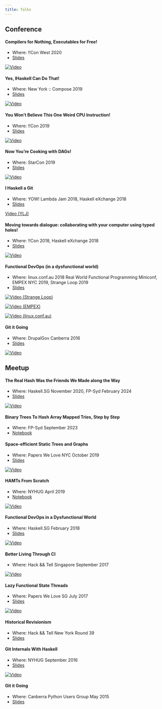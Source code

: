 ```yaml
---
title: Talks
---
```


## Conference

#### Compilers for Nothing, Executables for Free!

- Where: !!Con West 2020
- [Slides](https://vaibhavsagar.com/presentations/partial-evaluation)

[![Video](https://img.youtube.com/vi/tylozRo9_hU/hqdefault.jpg)](https://www.youtube.com/watch?v=tylozRo9_hU)

#### Yes, IHaskell Can Do That!

- Where: New York :: Compose 2019
- [Slides](https://vaibhavsagar.com/presentations/ihaskell-can-do-that)

[![Video](https://img.youtube.com/vi/nYBW4ExtNvo/hqdefault.jpg)](https://www.youtube.com/watch?v=nYBW4ExtNvo)

#### You Won’t Believe This One Weird CPU Instruction!

- Where: !!Con 2019
- [Slides](https://vaibhavsagar.com/presentations/popcount)

[![Video](https://img.youtube.com/vi/bLFqLfz2Fmc/hqdefault.jpg)](https://www.youtube.com/watch?v=bLFqLfz2Fmc)

#### Now You’re Cooking with DAGs!

- Where: StarCon 2019
- [Slides](https://vaibhavsagar.com/presentations/tarjans-scc/)

[![Video](https://img.youtube.com/vi/ByDNPmgPRjg/hqdefault.jpg)](https://www.youtube.com/watch?v=ByDNPmgPRjg)

#### I Haskell a Git

- Where: YOW! Lambda Jam 2018, Haskell eXchange 2018
- [Slides](https://github.com/vaibhavsagar/presentations/blob/master/git-from-scratch/Git.ipynb)

[Video (YLJ)](http://web.archive.org/web/2oe_/http://wayback-fakeurl.archive.org/yt/nVvvY5VRs8o)

#### Moving towards dialogue: collaborating with your computer using typed holes!

- Where: !!Con 2018, Haskell eXchange 2018
- [Slides](https://vaibhavsagar.com/presentations/typed-holes)

[![Video](https://img.youtube.com/vi/0oo8wIi2qBE/hqdefault.jpg)](https://www.youtube.com/watch?v=0oo8wIi2qBE)

#### Functional DevOps (in a dysfunctional world)

- Where: linux.conf.au 2018 Real World Functional Programming Miniconf, EMPEX NYC 2019, Strange Loop 2019
- [Slides](https://vaibhavsagar.com/presentations/functional-devops/)

[![Video (Strange Loop)](https://img.youtube.com/vi/baTsrF9_zi0/hqdefault.jpg)](https://www.youtube.com/watch?v=baTsrF9_zi0)

[![Video (EMPEX)](https://img.youtube.com/vi/P1gE68ESWYE/hqdefault.jpg)](https://www.youtube.com/watch?v=P1gE68ESWYE)

[![Video (linux.conf.au)](https://img.youtube.com/vi/RsSNEkBGmj0/hqdefault.jpg)](https://www.youtube.com/watch?v=RsSNEkBGmj0)

#### Git it Going
- Where: DrupalGov Canberra 2016
- [Slides](https://vaibhavsagar.com/git-it-going/)

[![Video](https://img.youtube.com/vi/eTjQOfMYiM8/hqdefault.jpg)](https://www.youtube.com/watch?v=eTjQOfMYiM8)

## Meetup

#### The Real Hash Was the Friends We Made along the Way
- Where: Haskell.SG November 2020, FP-Syd February 2024
- [Slides](https://vaibhavsagar.com/presentations/minimal-perfect-hashing/)

[![Video](https://img.youtube.com/vi/4FmaGRj4YN8/hqdefault.jpg)](https://www.youtube.com/watch?v=4FmaGRj4YN8)

#### Binary Trees To Hash Array Mapped Tries, Step by Step
- Where: FP-Syd September 2023
- [Notebook](https://github.com/vaibhavsagar/notebooks/blob/master/hamt/HashArrayMappedTrieProgression.ipynb)


#### Space-efficient Static Trees and Graphs
- Where: Papers We Love NYC October 2019
- [Slides](http://vaibhavsagar.com/presentations/space-efficient-static-trees-graphs/)

[![Video](https://img.youtube.com/vi/bbr67HUNBVI/hqdefault.jpg)](https://www.youtube.com/watch?v=bbr67HUNBVI&t=1380)

#### HAMTs From Scratch
- Where: NYHUG April 2019
- [Notebook](https://github.com/vaibhavsagar/notebooks/blob/master/hamt/HAMTPresentation.ipynb)

[![Video](https://img.youtube.com/vi/wgMgtgVZdYg/hqdefault.jpg)](https://www.youtube.com/watch?v=wgMgtgVZdYg)

#### Functional DevOps in a Dysfunctional World
- Where: Haskell.SG February 2018
- [Slides](https://vaibhavsagar.com/presentations/functional-devops/)

[![Video](https://img.youtube.com/vi/n2rFK74sDz0/hqdefault.jpg)](https://www.youtube.com/watch?v=n2rFK74sDz0)

#### Better Living Through CI
- Where: Hack && Tell Singapore September 2017

[![Video](https://img.youtube.com/vi/jxpuXIGTbzU/hqdefault.jpg)](https://www.youtube.com/watch?v=jxpuXIGTbzU)

#### Lazy Functional State Threads
- Where: Papers We Love SG July 2017
- [Slides](https://vaibhavsagar.com/presentations/lazy-functional-state-threads/)

[![Video](https://img.youtube.com/vi/6vsSnILG2Js/hqdefault.jpg)](https://www.youtube.com/watch?v=6vsSnILG2Js)

#### Historical Revisionism
- Where: Hack && Tell New York Round 39
- [Slides](https://vaibhavsagar.com/git-internals-workshop)

#### Git Internals With Haskell
- Where: NYHUG September 2016
- [Slides](https://vaibhavsagar.com/duffer/)

[![Video](https://img.youtube.com/vi/wsNnP3we_R4/hqdefault.jpg)](https://www.youtube.com/watch?v=wsNnP3we_R4)

#### Git it Going
- Where: Canberra Python Users Group May 2015
- [Slides](https://vaibhavsagar.com/git-it-going/)
